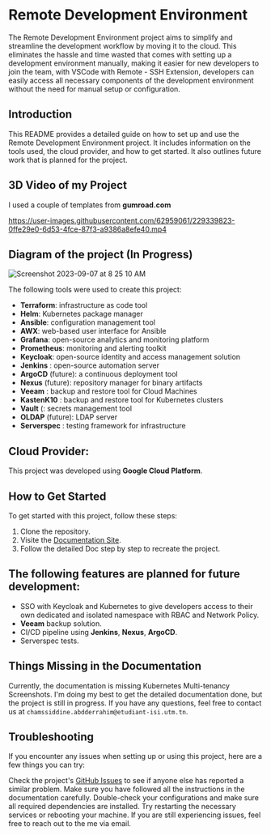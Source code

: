 # Remote Development Environment

The Remote Development Environment project aims to simplify and streamline the development workflow by moving it to the cloud. This eliminates the hassle and time wasted that comes with setting up a development environment manually, making it easier for new developers to join the team, with VSCode with Remote - SSH Extension, developers can easily access all necessary components of the development environment without the need for manual setup or configuration.
## Introduction

This README provides a detailed guide on how to set up and use the Remote Development Environment project. It includes information on the tools used, the cloud provider, and how to get started. It also outlines future work that is planned for the project.

## 3D Video of my Project

I used a couple of templates from **gumroad.com**

https://user-images.githubusercontent.com/62959061/229339823-0ffe29e0-6d53-4fce-87f3-a9386a8efe40.mp4

## Diagram of the project (In Progress)



![Screenshot 2023-09-07 at 8 25 10 AM](https://github.com/Chamssiddine/remote-development-environment/assets/62959061/c7b879fd-2267-49f6-9216-9bc55ed6434d)


The following tools were used to create this project:

- **Terraform**: infrastructure as code tool
- **Helm**: Kubernetes package manager
- **Ansible**: configuration management tool
- **AWX**: web-based user interface for Ansible
- **Grafana**: open-source analytics and monitoring platform
- **Prometheus**: monitoring and alerting toolkit
- **Keycloak**: open-source identity and access management solution
- **Jenkins** : open-source automation server
- **ArgoCD** (future): a continuous deployment tool
- **Nexus** (future): repository manager for binary artifacts
- **Veeam** : backup and restore tool for Cloud Machines
- **KastenK10** : backup and restore tool for Kubernetes clusters
- **Vault** (: secrets management tool
- **OLDAP** (future): LDAP server
- **Serverspec** : testing framework for infrastructure

## Cloud Provider:

This project was developed using **Google Cloud Platform**.


## How to Get Started

To get started with this project, follow these steps:

1. Clone the repository.
2. Visite the [Documentation Site](https://rdeplatform.netlify.app).
3. Follow the detailed Doc step by step to recreate the project.


## The following features are planned for future development:

- SSO with Keycloak and Kubernetes to give developers access to their own dedicated and isolated namespace with RBAC and Network Policy.
- **Veeam** backup solution.
- CI/CD pipeline using **Jenkins**, **Nexus**, **ArgoCD**.
- Serverspec tests.


## Things Missing in the Documentation

Currently, the documentation is missing Kubernetes Multi-tenancy Screenshots. I'm doing my best to get the detailed documentation done, but the project is still in progress. If you have any questions, feel free to contact us at `chamssiddine.abdderrahim@etudiant-isi.utm.tn`.

## Troubleshooting

If you encounter any issues when setting up or using this project, here are a few things you can try:

Check the project's [GitHub Issues](https://github.com/Chamssiddine/remote-dev-env/issues) to see if anyone else has reported a similar problem.
Make sure you have followed all the instructions in the documentation carefully.
Double-check your configurations and make sure all required dependencies are installed.
Try restarting the necessary services or rebooting your machine.
If you are still experiencing issues, feel free to reach out to the me via email.
